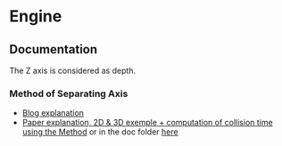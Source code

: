 # Engine


## Documentation 
The Z axis is considered as depth.  
### Method of Separating Axis 
- [Blog explanation](https://dyn4j.org/2010/01/sat/#sat-mtv)
- [Paper explanation, 2D & 3D exemple + computation of collision time using the Method](https://www.geometrictools.com/Documentation/MethodOfSeparatingAxes.pdf) or in the doc folder [here](doc/MethodOfSeparatingAxes.pdf)
